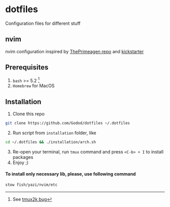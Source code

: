 # dotfiles
Configuration files for different stuff

## nvim
nvim configuration inspired by [ThePrimeagen repo](https://github.com/ThePrimeagen/init.lua/tree/master) and [kickstarter](https://github.com/nvim-lua/kickstart.nvim/tree/master)

## Prerequisites
1. `bash` >= 5.2 [^1]
2. `Homebrew` for MacOS

## Installation
1. Clone this repo
```bash
git clone https://github.com/Godod/dotfiles ~/.dotfiles
```
2. Run script from `installation` folder, like
```bash
cd ~/.dotfiles && ./installation/arch.sh
```
3. Re-open your terminal, run `tmux` command and press `<C-b> + I` to install packages
4. Enjoy ;)

#### To install only necessary lib, please, use following command

```bash
stow fish/yazi/nvim/etc
```


[^1]: See [tmux2k bug](https://github.com/2KAbhishek/tmux2k/issues/47) 
